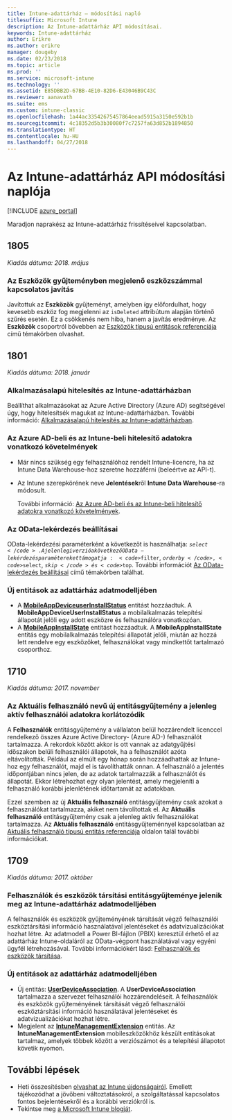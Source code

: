 ```yaml
---
title: Intune-adattárház – módosítási napló
titlesuffix: Microsoft Intune
description: Az Intune-adattárház API módosításai.
keywords: Intune-adattárház
author: Erikre
ms.author: erikre
manager: dougeby
ms.date: 02/23/2018
ms.topic: article
ms.prod: ''
ms.service: microsoft-intune
ms.technology: ''
ms.assetid: E85DBB2D-67BB-4E10-82D6-E43046B9C43C
ms.reviewer: aanavath
ms.suite: ems
ms.custom: intune-classic
ms.openlocfilehash: 1a44ac33542675457864eead5915a3150e592b1b
ms.sourcegitcommit: 4c18352d5b3b30080f7c7257fa63d852b1894850
ms.translationtype: HT
ms.contentlocale: hu-HU
ms.lasthandoff: 04/27/2018
---
```

# <a name="change-log-for-the-intune-data-warehouse-api"></a>Az Intune-adattárház API módosítási naplója

[!INCLUDE [azure_portal](./includes/azure_portal.md)]

Maradjon naprakész az Intune-adattárház frissítéseivel kapcsolatban.

## <a name="1805"></a>1805
_Kiadás dátuma: 2018. május_

### <a name="correction-to-device-count-in-devices-collection"></a>Az **Eszközök** gyűjteményben megjelenő eszközszámmal kapcsolatos javítás 

Javítottuk az **Eszközök** gyűjteményt, amelyben így előfordulhat, hogy kevesebb eszköz fog megjelenni az `isDeleted` attribútum alapján történő szűrés esetén. Ez a csökkenés nem hiba, hanem a javítás eredménye. Az **Eszközök** csoportról bővebben az [Eszközök típusú entitások referenciája](reports-ref-devices.md) című témakörben olvashat. 


## <a name="1801"></a>1801
_Kiadás dátuma: 2018. január_

### <a name="intune-data-warehouse-application-only-authentication----1867540---"></a>Alkalmazásalapú hitelesítés az Intune-adattárházban <!-- 1867540 -->

Beállíthat alkalmazásokat az Azure Active Directory (Azure AD) segítségével úgy, hogy hitelesítsék magukat az Intune-adattárházban. További információ: [Alkalmazásalapú hitelesítés az Intune-adattárházban](data-warehouse-app-only-auth.md).

### <a name="azure-ad-and-intune-credential-requirements----2077525---"></a>Az Azure AD-beli és az Intune-beli hitelesítő adatokra vonatkozó követelmények <!-- 2077525 -->

- Már nincs szükség egy felhasználóhoz rendelt Intune-licencre, ha az Intune Data Warehouse-hoz szeretne hozzáférni (beleértve az API-t).
- Az Intune szerepkörének neve **Jelentések**ről **Intune Data Warehouse**-ra módosult. 

    További információ: [Az Azure AD-beli és az Intune-beli hitelesítő adatokra vonatkozó követelmények](reports-api-url.md#azure-ad-and-intune-credential-requirements).

### <a name="odata-query-options----2077711---"></a>Az OData-lekérdezés beállításai <!-- 2077711 -->

OData-lekérdezési paraméterként a következőt is használhatja: <code>$select</code>. A jelenlegi verzió a következő OData-lekérdezésparamétereket támogatja: <code>$filter</code>, <code>$orderby</code>, <code>$select</code>, <code>$skip</code> és <code>$top</code>. További információt [Az OData-lekérdezés beállításai](reports-api-url.md#odata-query-options) című témakörben találhat.

### <a name="new-entities-in-the-in-data-warehouse-data-model----2077804---"></a>Új entitások az adattárház adatmodelljében <!-- 2077804 -->

 - A [**MobileAppDeviceuserInstallStatus**](reports-ref-application.md#mobileappdeviceuserinstallstatus) entitást hozzáadtuk. A **MobileAppDeviceUserInstallStatus** a mobilalkalmazás telepítési állapotát jelöli egy adott eszközre és felhasználóra vonatkozóan.
 - A [**MobileAppInstallState**](reports-ref-application.md#mobileappinstallstate) entitást hozzáadtuk. A **MobileAppInstallState** entitás egy mobilalkalmazás telepítési állapotát jelöli, miután az hozzá lett rendelve egy eszközöket, felhasználókat vagy mindkettőt tartalmazó csoporthoz. 

## <a name="1710"></a>1710
_Kiadás dátuma: 2017. november_

### <a name="a-new-entity-collection-named-current-user-is-limited-to-currently-active-user-data----1544273---"></a>Az Aktuális felhasználó nevű új entitásgyűjtemény a jelenleg aktív felhasználói adatokra korlátozódik <!-- 1544273 -->

A **Felhasználók** entitásgyűjtemény a vállalaton belül hozzárendelt licenccel rendelkező összes Azure Active Directory- (Azure AD-) felhasználót tartalmazza. A rekordok között akkor is ott vannak az adatgyűjtési időszakon belüli felhasználói állapotok, ha a felhasználót azóta eltávolították. Például az elmúlt egy hónap során hozzáadhattak az Intune-hoz egy felhasználót, majd el is távolíthatták onnan. A felhasználó a jelentés időpontjában nincs jelen, de az adatok tartalmazzák a felhasználót és állapotát. Ekkor létrehozhat egy olyan jelentést, amely megjeleníti a felhasználó korábbi jelenlétének időtartamát az adatokban.

Ezzel szemben az új **Aktuális felhasználó** entitásgyűjtemény csak azokat a felhasználókat tartalmazza, akiket nem távolítottak el. Az **Aktuális felhasználó** entitásgyűjtemény csak a jelenleg aktív felhasználókat tartalmazza. Az **Aktuális felhasználó** entitásgyűjteménnyel kapcsolatban az [Aktuális felhasználó típusú entitás referenciája](reports-ref-current-user.md) oldalon talál további információkat.

## <a name="1709"></a>1709
_Kiadás dátuma: 2017. október_

### <a name="user-device-association-entity-collection-added-to-intune-data-warehouse-data-model----1187917---"></a>Felhasználók és eszközök társítási entitásgyűjteménye jelenik meg az Intune-adattárház adatmodelljében <!-- 1187917 -->

A felhasználók és eszközök gyűjteményének társítását végző felhasználói eszköztársítási információ használatával jelentéseket és adatvizualizációkat hozhat létre. Az adatmodell a Power BI-fájlon (PBIX) keresztül érhető el az adattárház Intune-oldaláról az OData-végpont használatával vagy egyéni ügyfél létrehozásával. További információkért lásd: [Felhasználók és eszközök társítása](reports-ref-user-device.md).

### <a name="new-entities-in-the-in-data-warehouse-data-model----1479526--------"></a>Új entitások az adattárház adatmodelljében <!-- 1479526 --><!-- -->

 - Új entitás: [**UserDeviceAssociation**](reports-ref-user-device.md). A **UserDeviceAssociation** tartalmazza a szervezet felhasználói hozzárendeléseit. A felhasználók és eszközök gyűjteményének társítását végző felhasználói eszköztársítási információ használatával jelentéseket és adatvizualizációkat hozhat létre.  
 - Megjelent az [**IntuneManagementExtension**](reports-ref-intunemanagementextension.md) entitás. Az **IntuneManagementExtension** mobileszközökhöz készült entitásokat tartalmaz, amelyek többek között a verziószámot és a telepítési állapotot követik nyomon.

## <a name="next-steps"></a>További lépések
 - Heti összesítésben [olvashat az Intune újdonságairól](whats-new.md). Emellett tájékozódhat a jövőbeni változtatásokról, a szolgáltatással kapcsolatos fontos bejelentésekről és a korábbi verziókról is.
 - Tekintse meg [a Microsoft Intune blogját](http://go.microsoft.com/fwlink/?LinkID=273882).
